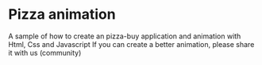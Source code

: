 # Pizza animation

A sample of how to create an pizza-buy application and animation with Html, Css and Javascript
If you can create a better animation, please share it with us (community)
